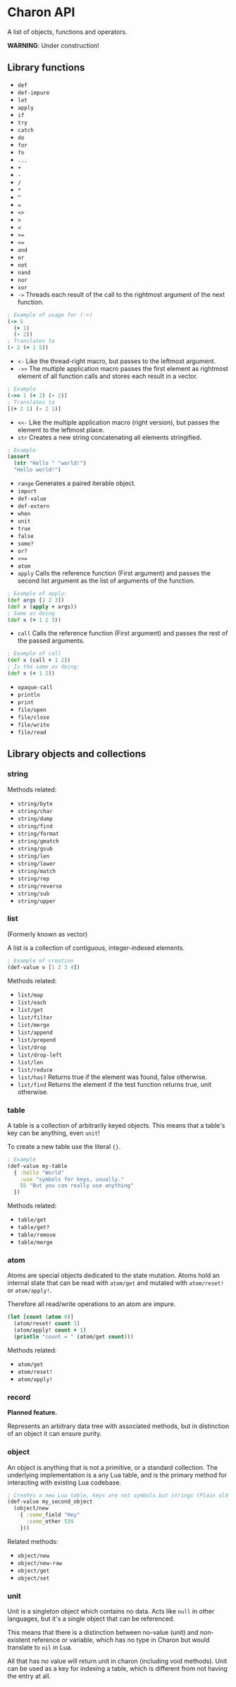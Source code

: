 # Charon API

A list of objects, functions and operators.

**WARNING**: Under construction!

## Library functions

 - `def`
 - `def-impure`
 - `let`
 - `apply`
 - `if`
 - `try`
 - `catch`
 - `do`
 - `for`
 - `fn`
 - `...`
 - `+`
 - `-`
 - `/`
 - `*`
 - `^`
 - `=`
 - `<>`
 - `>`
 - `<`
 - `>=`
 - `<=`
 - `and`
 - `or`
 - `not`
 - `nand`
 - `nor`
 - `xor`
 - `->` Threads each result of the call to the rightmost argument of the next
 function.
```clj
; Example of usage for (->)
(-> 5
  (+ 1)
  (- 2))
; Translates to
(- 2 (+ 1 5))
```
 - `<-` Like the thread-right macro, but passes to the leftmost argument.
 - `->>` The multiple application macro passes the first element as rightmost
 element of all function calls and stores each result in a vector.
```clj
; Example
(->> 1 (+ 2) (- 2))
; Translates to
[(+ 2 1) (- 2 1)]
```
 - `<<-` Like the multiple application macro (right version), but passes the
 element to the leftmost place.
 - `str` Creates a new string concatenating all elements stringified.
```clj
; Example
(assert
  (str "Hello " "world!")
  "Hello world!")
```
 - `range` Generates a paired iterable object.
 - `import`
 - `def-value`
 - `def-extern`
 - `when`
 - `unit`
 - `true`
 - `false`
 - `some?`
 - `or?`
 - `>>=`
 - `atom`
 - `apply` Calls the reference function (First argument) and passes the second
 list argument as the list of arguments of the function.
```clj
; Example of apply:
(def args [1 2 3])
(def x (apply + args))
; Same as doing
(def x (+ 1 2 3))
```
 - `call` Calls the reference function (First argument) and passes the rest of
 the passed arguments.
```clj
; Example of call
(def x (call + 1 2))
; Is the same as doing:
(def x (+ 1 2))
```
 - `opaque-call`
 - `println`
 - `print`
 - `file/open`
 - `file/close`
 - `file/write`
 - `file/read`

## Library objects and collections

### string

Methods related:

 - `string/byte`
 - `string/char`
 - `string/dump`
 - `string/find`
 - `string/format`
 - `string/gmatch`
 - `string/gsub`
 - `string/len`
 - `string/lower`
 - `string/match`
 - `string/rep`
 - `string/reverse`
 - `string/sub`
 - `string/upper`

### list

(Formerly known as vector)

A list is a collection of contiguous, integer-indexed elements.

```clj
; Example of creation
(def-value v [1 2 3 4])
```

Methods related:

 - `list/map`
 - `list/each`
 - `list/get`
 - `list/filter`
 - `list/merge`
 - `list/append`
 - `list/prepend`
 - `list/drop`
 - `list/drop-left`
 - `list/len`
 - `list/reduce`
 - `list/has?` Returns true if the element was found, false otherwise.
 - `list/find` Returns the element if the test function returns true, unit
 otherwise.

### table

A table is a collection of arbitrarily keyed objects. This means that a table's
key can be anything, even `unit`!

To create a new table use the literal `{}`.

```clj
; Example
(def-value my-table
  { :hello "World"
    :use "symbols for keys, usually."
    55 "But you can really use anything"
  })
```

Methods related:

 - `table/get`
 - `table/get?`
 - `table/remove`
 - `table/merge`

### atom

Atoms are special objects dedicated to the state mutation. Atoms hold an
internal state that can be read with `atom/get` and mutated with `atom/reset!`
or `atom/apply!`.

Therefore all read/write operations to an atom are impure.

```clj
(let [count (atom 0)]
  (atom/reset! count 1)
  (atom/apply! count + 1)
  (println "count = " (atom/get count)))
```

Methods related:

 - `atom/get`
 - `atom/reset!`
 - `atom/apply!`

### record

**Planned feature.**

Represents an arbitrary data tree with associated methods, but
in distinction of an object it can ensure purity.

### object

An object is anything that is not a primitive, or a standard collection. The
underlying implementation is a any Lua table, and is the primary method for
interacting with existing Lua codebase.

```clj
; Creates a new Lua table, keys are not symbols but strings (Plain old Lua).
(def-value my_second_object
  (object/new
    { :some_field "Hey"
      :some_other 539
    }))
```

Related methods:

 - `object/new`
 - `object/new-raw`
 - `object/get`
 - `object/set`

### unit

Unit is a singleton object which contains no data. Acts like `null` in other
languages, but it's a single object that can be referenced.

This means that there is a distinction between no-value (unit) and non-existent
reference or variable, which has no type in Charon but would translate to `nil`
in Lua.

All that has no value will return unit in charon (including void methods). Unit
can be used as a key for indexing a table, which is different from not having
the entry at all.
